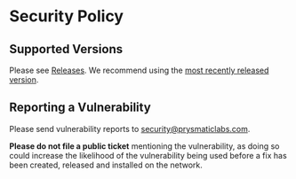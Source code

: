 # Security Policy

## Supported Versions

Please see [Releases](https://github.com/prysmaticlabs/prysm/releases/). We recommend using the [most recently released version](https://github.com/prysmaticlabs/prysm/releases/latest).

## Reporting a Vulnerability

Please send vulnerability reports to security@prysmaticlabs.com.

**Please do not file a public ticket** mentioning the vulnerability, as doing so could increase the likelihood of the vulnerability being used before a fix has been created, released and installed on the network.
